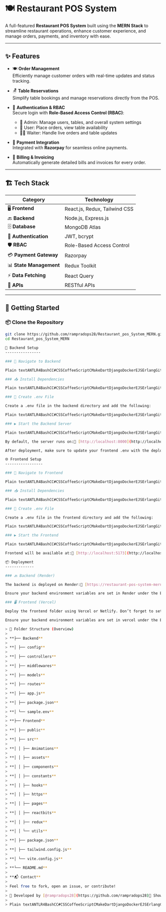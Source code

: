 # 🍽️ **Restaurant POS System**

A full-featured **Restaurant POS System** built using the **MERN Stack** to streamline restaurant operations, enhance customer experience, and manage orders, payments, and inventory with ease.

---

## **✨ Features**

- 🍽️ **Order Management**  
  Efficiently manage customer orders with real-time updates and status tracking.

- 🪑 **Table Reservations**  
  Simplify table bookings and manage reservations directly from the POS.

- 🔐 **Authentication & RBAC**  
  Secure login with **Role-Based Access Control (RBAC)**:  
  - 👑 Admin: Manage users, tables, and overall system settings  
  - 👤 User: Place orders, view table availability  
  - 👨‍🍳 Waiter: Handle live orders and table updates

- 💸 **Payment Integration**  
  Integrated with **Razorpay** for seamless online payments.

- 🧾 **Billing & Invoicing**  
  Automatically generate detailed bills and invoices for every order.

---

## **🏗️ Tech Stack**

| **Category**             | **Technology**                |
|--------------------------|-------------------------------|
| 🖥️ **Frontend**          | React.js, Redux, Tailwind CSS |
| 🔙 **Backend**           | Node.js, Express.js           |
| 🗄️ **Database**          | MongoDB Atlas                 |
| 🔐 **Authentication**    | JWT, bcrypt                   |
| 🛡️ **RBAC**              | Role-Based Access Control     |
| 💳 **Payment Gateway**   | Razorpay                      |
| 📊 **State Management**  | Redux Toolkit                 |
| ⚡ **Data Fetching**     | React Query                   |
| 🔗 **APIs**              | RESTful APIs                  |

---

## **🚀 Getting Started**

### **📦 Clone the Repository**

```bash
git clone https://github.com/rampradops28/Restaurant_pos_System_MERN.git
cd Restaurant_pos_System_MERN

🔧 Backend Setup
----------------

### 📁 Navigate to Backend

Plain textANTLR4BashCC#CSSCoffeeScriptCMakeDartDjangoDockerEJSErlangGitGoGraphQLGroovyHTMLJavaJavaScriptJSONJSXKotlinLaTeXLessLuaMakefileMarkdownMATLABMarkupObjective-CPerlPHPPowerShell.propertiesProtocol BuffersPythonRRubySass (Sass)Sass (Scss)SchemeSQLShellSwiftSVGTSXTypeScriptWebAssemblyYAMLXML`   bashCopyEditcd backend   `

### 📥 Install Dependencies

Plain textANTLR4BashCC#CSSCoffeeScriptCMakeDartDjangoDockerEJSErlangGitGoGraphQLGroovyHTMLJavaJavaScriptJSONJSXKotlinLaTeXLessLuaMakefileMarkdownMATLABMarkupObjective-CPerlPHPPowerShell.propertiesProtocol BuffersPythonRRubySass (Sass)Sass (Scss)SchemeSQLShellSwiftSVGTSXTypeScriptWebAssemblyYAMLXML`   bashCopyEditnpm install   `

### 📝 Create .env File

Create a .env file in the backend directory and add the following:

Plain textANTLR4BashCC#CSSCoffeeScriptCMakeDartDjangoDockerEJSErlangGitGoGraphQLGroovyHTMLJavaJavaScriptJSONJSXKotlinLaTeXLessLuaMakefileMarkdownMATLABMarkupObjective-CPerlPHPPowerShell.propertiesProtocol BuffersPythonRRubySass (Sass)Sass (Scss)SchemeSQLShellSwiftSVGTSXTypeScriptWebAssemblyYAMLXML`   envCopyEditPORT=8000  MONGODB_URI=your_mongodb_connection_string  JWT_SECRET=your_jwt_secret  RAZORPAY_KEY_ID=your_razorpay_key_id  RAZORPAY_KEY_SECRET=your_razorpay_key_secret  RAZORPAY_WEBHOOK_SECRET=your_webhook_secret   `

### ▶️ Start the Backend Server

Plain textANTLR4BashCC#CSSCoffeeScriptCMakeDartDjangoDockerEJSErlangGitGoGraphQLGroovyHTMLJavaJavaScriptJSONJSXKotlinLaTeXLessLuaMakefileMarkdownMATLABMarkupObjective-CPerlPHPPowerShell.propertiesProtocol BuffersPythonRRubySass (Sass)Sass (Scss)SchemeSQLShellSwiftSVGTSXTypeScriptWebAssemblyYAMLXML`   bashCopyEditnpm start   `

By default, the server runs on:🔗 [http://localhost:8000](http://localhost:8000)

After deployment, make sure to update your frontend .env with the deployed backend URL.

🌐 Frontend Setup
-----------------

### 📁 Navigate to Frontend

Plain textANTLR4BashCC#CSSCoffeeScriptCMakeDartDjangoDockerEJSErlangGitGoGraphQLGroovyHTMLJavaJavaScriptJSONJSXKotlinLaTeXLessLuaMakefileMarkdownMATLABMarkupObjective-CPerlPHPPowerShell.propertiesProtocol BuffersPythonRRubySass (Sass)Sass (Scss)SchemeSQLShellSwiftSVGTSXTypeScriptWebAssemblyYAMLXML`   bashCopyEditcd ../frontend   `

### 📥 Install Dependencies

Plain textANTLR4BashCC#CSSCoffeeScriptCMakeDartDjangoDockerEJSErlangGitGoGraphQLGroovyHTMLJavaJavaScriptJSONJSXKotlinLaTeXLessLuaMakefileMarkdownMATLABMarkupObjective-CPerlPHPPowerShell.propertiesProtocol BuffersPythonRRubySass (Sass)Sass (Scss)SchemeSQLShellSwiftSVGTSXTypeScriptWebAssemblyYAMLXML`   bashCopyEditnpm install   `

### 📝 Create .env File

Create a .env file in the frontend directory and add the following:

Plain textANTLR4BashCC#CSSCoffeeScriptCMakeDartDjangoDockerEJSErlangGitGoGraphQLGroovyHTMLJavaJavaScriptJSONJSXKotlinLaTeXLessLuaMakefileMarkdownMATLABMarkupObjective-CPerlPHPPowerShell.propertiesProtocol BuffersPythonRRubySass (Sass)Sass (Scss)SchemeSQLShellSwiftSVGTSXTypeScriptWebAssemblyYAMLXML`   envCopyEditVITE_BACKEND_URL=https://restaurant-pos-system-mern.onrender.com  VITE_RAZORPAY_KEY_ID=your_razorpay_key_id   `

### ▶️ Start the Frontend

Plain textANTLR4BashCC#CSSCoffeeScriptCMakeDartDjangoDockerEJSErlangGitGoGraphQLGroovyHTMLJavaJavaScriptJSONJSXKotlinLaTeXLessLuaMakefileMarkdownMATLABMarkupObjective-CPerlPHPPowerShell.propertiesProtocol BuffersPythonRRubySass (Sass)Sass (Scss)SchemeSQLShellSwiftSVGTSXTypeScriptWebAssemblyYAMLXML`   bashCopyEditnpm run dev   `

Frontend will be available at:🔗 [http://localhost:5173](http://localhost:5173) (or as shown in your terminal)

📦 Deployment
-------------

### 🔙 Backend (Render)

The backend is deployed on Render:🔗 [https://restaurant-pos-system-mern.onrender.com](https://restaurant-pos-system-mern.onrender.com)

Ensure your backend environment variables are set in Render under the Environment tab.

### 🖥️ Frontend (Vercel)

Deploy the frontend folder using Vercel or Netlify. Don’t forget to set your production environment variables.

Ensure your backend environment variables are set in vercel under the Environment tab.

> 📂 Folder Structure (Overview)
> 
> **├── Backend**
> 
> **│ ├── config**
> 
> **│ ├── controllers**
> 
> **│ ├── middlewares**
> 
> **│ ├── models**
> 
> **│ ├── routes**
> 
> **│ ├── app.js**
> 
> **│ ├── package.json**
> 
> **│ └── sample.env**
> 
> **├── Frontend**
> 
> **│ ├── public**
> 
> **│ ├── src**
> 
> **│ │ ├── Animations**
> 
> **│ │ ├── assets**
> 
> **│ │ ├── components**
> 
> **│ │ ├── constants**
> 
> **│ │ ├── hooks**
> 
> **│ │ ├── https**
> 
> **│ │ ├── pages**
> 
> **│ │ ├── reactbits**
> 
> **│ │ ├── redux**
> 
> **│ │ └── utils**
> 
> **│ ├── package.json**
> 
> **│ ├── tailwind.config.js**
> 
> **│ └── vite.config.js**
> 
> **└── README.md**
> 
> **📬 Contact**
> 
> Feel free to fork, open an issue, or contribute!
> 
> 👤 Developed by [@rampradops28](https://github.com/rampradops28)🌟 Show some love by starring the repo!
> 
> Plain textANTLR4BashCC#CSSCoffeeScriptCMakeDartDjangoDockerEJSErlangGitGoGraphQLGroovyHTMLJavaJavaScriptJSONJSXKotlinLaTeXLessLuaMakefileMarkdownMATLABMarkupObjective-CPerlPHPPowerShell.propertiesProtocol BuffersPythonRRubySass (Sass)Sass (Scss)SchemeSQLShellSwiftSVGTSXTypeScriptWebAssemblyYAMLXML`   yamlCopyEdit  ---  Let me know if you want this directly uploaded to GitHub or saved as a file.   `
  
